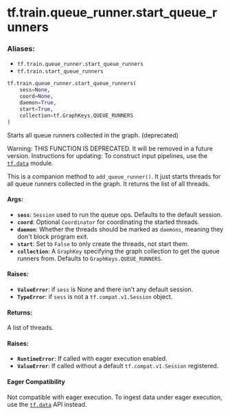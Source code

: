 <div itemscope itemtype="http://developers.google.com/ReferenceObject">
<meta itemprop="name" content="tf.train.queue_runner.start_queue_runners" />
<meta itemprop="path" content="Stable" />
</div>

# tf.train.queue_runner.start_queue_runners

### Aliases:

* `tf.train.queue_runner.start_queue_runners`
* `tf.train.start_queue_runners`

``` python
tf.train.queue_runner.start_queue_runners(
    sess=None,
    coord=None,
    daemon=True,
    start=True,
    collection=tf.GraphKeys.QUEUE_RUNNERS
)
```

Starts all queue runners collected in the graph. (deprecated)

Warning: THIS FUNCTION IS DEPRECATED. It will be removed in a future version.
Instructions for updating:
To construct input pipelines, use the <a href="../../../tf/data.md"><code>tf.data</code></a> module.

This is a companion method to `add_queue_runner()`.  It just starts
threads for all queue runners collected in the graph.  It returns
the list of all threads.

#### Args:

* <b>`sess`</b>: `Session` used to run the queue ops.  Defaults to the
    default session.
* <b>`coord`</b>: Optional `Coordinator` for coordinating the started threads.
* <b>`daemon`</b>: Whether the threads should be marked as `daemons`, meaning
    they don't block program exit.
* <b>`start`</b>: Set to `False` to only create the threads, not start them.
* <b>`collection`</b>: A `GraphKey` specifying the graph collection to
    get the queue runners from.  Defaults to `GraphKeys.QUEUE_RUNNERS`.


#### Raises:

* <b>`ValueError`</b>: if `sess` is None and there isn't any default session.
* <b>`TypeError`</b>: if `sess` is not a `tf.compat.v1.Session` object.


#### Returns:

A list of threads.


#### Raises:

* <b>`RuntimeError`</b>: If called with eager execution enabled.
* <b>`ValueError`</b>: If called without a default `tf.compat.v1.Session` registered.



#### Eager Compatibility
Not compatible with eager execution. To ingest data under eager execution,
use the <a href="../../../tf/data.md"><code>tf.data</code></a> API instead.

